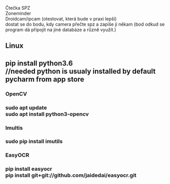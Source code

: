 Čtečka SPZ <br>
Zoneminder <br>
Droidcam/ipcam (otestovat, která bude v praxi lepší) <br>
dostat se do bodu, kdy camera přečte spz a zapíše jí někam (bod odkud se program dá připojit na jiné databáze a různě využít.)

<h2> Linux <h2>
pip install python3.6 <br>
//needed python is usualy installed by default
pycharm from app store
<h3> OpenCV <h3>
sudo apt update <br>
sudo apt install python3-opencv
<h3> Imultis <h3>
sudo pip install imutils
<h3> EasyOCR <h3>
pip install easyocr <br>
pip install git+git://github.com/jaidedai/easyocr.git
